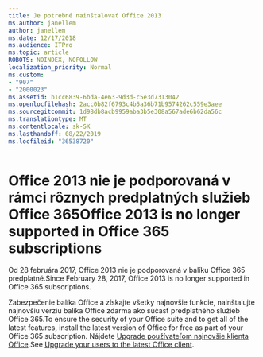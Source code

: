 ```yaml
---
title: Je potrebné nainštalovať Office 2013
ms.author: janellem
author: janellem
ms.date: 12/17/2018
ms.audience: ITPro
ms.topic: article
ROBOTS: NOINDEX, NOFOLLOW
localization_priority: Normal
ms.custom:
- "907"
- "2000023"
ms.assetid: b1cc6839-6bda-4e63-9d3d-c5e3d7313042
ms.openlocfilehash: 2acc0b82f6793c4b5a36b71b9574262c559e3aee
ms.sourcegitcommit: 1d98db8acb9959aba3b5e308a567ade6b62da56c
ms.translationtype: MT
ms.contentlocale: sk-SK
ms.lasthandoff: 08/22/2019
ms.locfileid: "36538720"
---
```

# <a name="office-2013-is-no-longer-supported-in-office-365-subscriptions"></a><span data-ttu-id="950e3-102">Office 2013 nie je podporovaná v rámci rôznych predplatných služieb Office 365</span><span class="sxs-lookup"><span data-stu-id="950e3-102">Office 2013 is no longer supported in Office 365 subscriptions</span></span>

<span data-ttu-id="950e3-103">Od 28 februára 2017, Office 2013 nie je podporovaná v balíku Office 365 predplatné.</span><span class="sxs-lookup"><span data-stu-id="950e3-103">Since February 28, 2017, Office 2013 is no longer supported in Office 365 subscriptions.</span></span>
  
<span data-ttu-id="950e3-104">Zabezpečenie balíka Office a získajte všetky najnovšie funkcie, nainštalujte najnovšiu verziu balíka Office zdarma ako súčasť predplatného služieb Office 365.</span><span class="sxs-lookup"><span data-stu-id="950e3-104">To ensure the security of your Office suite and to get all of the latest features, install the latest version of Office for free as part of your Office 365 subscription.</span></span> <span data-ttu-id="950e3-105">Nájdete [Upgrade používateľom najnovšie klienta Office](https://docs.microsoft.com/office365/admin/setup/upgrade-users-to-latest-office-client).</span><span class="sxs-lookup"><span data-stu-id="950e3-105">See [Upgrade your users to the latest Office client](https://docs.microsoft.com/office365/admin/setup/upgrade-users-to-latest-office-client).</span></span>
  